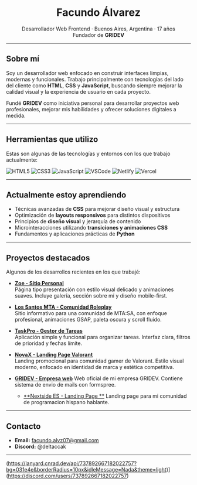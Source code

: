 <h1 align="center">Facundo Álvarez</h1>
<p align="center">
  Desarrollador Web Frontend · Buenos Aires, Argentina · 17 años <br>
  Fundador de <strong>GRIDEV</strong>
</p>

---

## Sobre mí

Soy un desarrollador web enfocado en construir interfaces limpias, modernas y funcionales. Trabajo principalmente con tecnologías del lado del cliente como **HTML**, **CSS** y **JavaScript**, buscando siempre mejorar la calidad visual y la experiencia de usuario en cada proyecto.

Fundé **GRIDEV** como iniciativa personal para desarrollar proyectos web profesionales, mejorar mis habilidades y ofrecer soluciones digitales a medida.

---

## Herramientas que utilizo

Estas son algunas de las tecnologías y entornos con los que trabajo actualmente:

![HTML5](https://img.shields.io/badge/HTML5-E34F26?style=flat&logo=html5&logoColor=white)
![CSS3](https://img.shields.io/badge/CSS3-1572B6?style=flat&logo=css3&logoColor=white)
![JavaScript](https://img.shields.io/badge/JavaScript-F7DF1E?style=flat&logo=javascript&logoColor=black)
![VSCode](https://img.shields.io/badge/VS%20Code-007ACC?style=flat&logo=visual-studio-code&logoColor=white)
![Netlify](https://img.shields.io/badge/Netlify-00C7B7?style=flat&logo=netlify&logoColor=white)
![Vercel](https://img.shields.io/badge/Vercel-000000?style=flat&logo=vercel&logoColor=white)

---

## Actualmente estoy aprendiendo

- Técnicas avanzadas de **CSS** para mejorar diseño visual y estructura
- Optimización de **layouts responsivos** para distintos dispositivos
- Principios de **diseño visual** y jerarquía de contenido
- Microinteracciones utilizando **transiciones y animaciones CSS**
- Fundamentos y aplicaciones prácticas de **Python**

---

## Proyectos destacados

Algunos de los desarrollos recientes en los que trabajé:

- [**Zoe - Sitio Personal**](https://zoeeeee.netlify.app/)  
  Página tipo presentación con estilo visual delicado y animaciones suaves. Incluye galería, sección sobre mí y diseño mobile-first.

- [**Los Santos MTA - Comunidad Roleplay**](https://los-santos-mta.netlify.app/)  
  Sitio informativo para una comunidad de MTA:SA, con enfoque profesional, animaciones GSAP, paleta oscura y scroll fluido.

- [**TaskPro - Gestor de Tareas**](https://taskpro-app.netlify.app/)  
  Aplicación simple y funcional para organizar tareas. Interfaz clara, filtros de prioridad y fechas límite.

- [**NovaX - Landing Page Valorant**](https://novax-valorant.netlify.app/)  
  Landing promocional para comunidad gamer de Valorant. Estilo visual moderno, enfocado en identidad de marca y estética competitiva.
  
- [**GRIDEV - Empresa web**]([https://novax-valorant.netlify.app/](https://gridev.vercel.app/))  
  Web oficial de mi empresa GRIDEV. Contiene sistema de envio de mails con formspree.
  
  - [**Nextside ES - Landing Page **]([https://novax-valorant.netlify.app/](https://nextside-es.vercel.app/))  
  Landing page para mi comunidad de programacion hispano hablante.
---

## Contacto

- **Email:** facundo.alvz07@gmail.com  
- **Discord:** @deltaccak

---
(https://lanyard.cnrad.dev/api/737892667182022757?bg=031e4e&borderRadius=10px&idleMessage=Nada&theme=light)](https://discord.com/users/737892667182022757)
